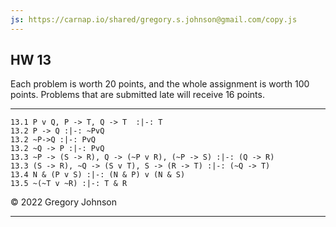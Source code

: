 ```yaml
---
js: https://carnap.io/shared/gregory.s.johnson@gmail.com/copy.js
--- 
```


## HW 13

Each problem is worth 20 points, and the whole assignment is worth 100 points. Problems that are submitted late will receive 16 points. 

---

~~~{.ProofChecker .JohnsonSL options="fonts tabindent" guides="fitch" points="20" late-credit="16"}
13.1 P v Q, P -> T, Q -> T  :|-: T
13.2 P -> Q :|-: ~PvQ
13.2 ~P->Q :|-: PvQ
13.2 ~Q -> P :|-: PvQ
13.3 ~P -> (S -> R), Q -> (~P v R), (~P -> S) :|-: (Q -> R)
13.3 (S -> R), ~Q -> (S v T), S -> (R -> T) :|-: (~Q -> T)
13.4 N & (P v S) :|-: (N & P) v (N & S)  
13.5 ~(~T v ~R) :|-: T & R
~~~

&copy; 2022 Gregory Johnson 
 
---